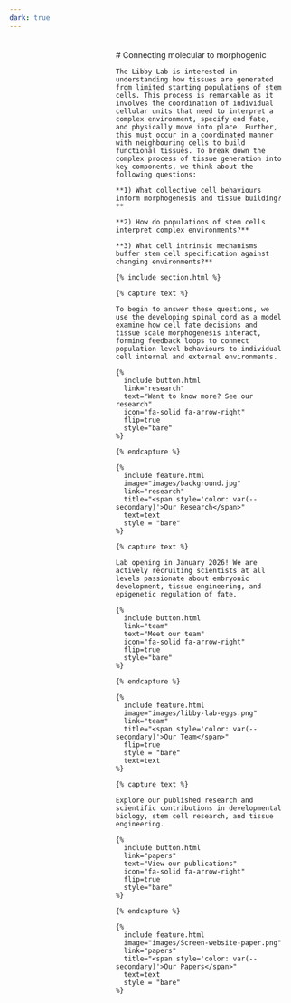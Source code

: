 ```yaml
---
dark: true
---
```


<div style="display: flex; min-height: 100vh;">
  <div style="flex: 1; background-image: url('images/Libby_Avian_image.png'); background-size: cover; background-position: center; position: fixed; width: 33.33%; height: 100vh; left: 0; top: 0;"></div>
  <div style="flex: 2; margin-left: 33.33%; padding: 20px;">
    # <span style="color: var(--tirtiary)">Connecting molecular to morphogenic</span>

    The Libby Lab is interested in understanding how tissues are generated from limited starting populations of stem cells. This process is remarkable as it involves the coordination of individual cellular units that need to interpret a complex environment, specify end fate, and physically move into place. Further, this must occur in a coordinated manner with neighbouring cells to build functional tissues. To break down the complex process of tissue generation into key components, we think about the following questions:

    **1) What collective cell behaviours inform morphogenesis and tissue building?**

    **2) How do populations of stem cells interpret complex environments?** 

    **3) What cell intrinsic mechanisms buffer stem cell specification against changing environments?**

    {% include section.html %}

    {% capture text %}

    To begin to answer these questions, we use the developing spinal cord as a model examine how cell fate decisions and tissue scale morphogenesis interact, forming feedback loops to connect population level behaviours to individual cell internal and external environments.

    {%
      include button.html
      link="research"
      text="Want to know more? See our research"
      icon="fa-solid fa-arrow-right"
      flip=true
      style="bare"
    %}

    {% endcapture %}

    {%
      include feature.html
      image="images/background.jpg"
      link="research"
      title="<span style='color: var(--secondary)'>Our Research</span>"
      text=text
      style = "bare"
    %}

    {% capture text %}

    Lab opening in January 2026! We are actively recruiting scientists at all levels passionate about embryonic development, tissue engineering, and epigenetic regulation of fate.

    {%
      include button.html
      link="team"
      text="Meet our team"
      icon="fa-solid fa-arrow-right"
      flip=true
      style="bare"
    %}

    {% endcapture %}

    {%
      include feature.html
      image="images/libby-lab-eggs.png"
      link="team"
      title="<span style='color: var(--secondary)'>Our Team</span>"
      flip=true
      style = "bare"
      text=text
    %}

    {% capture text %}

    Explore our published research and scientific contributions in developmental biology, stem cell research, and tissue engineering.

    {%
      include button.html
      link="papers"
      text="View our publications"
      icon="fa-solid fa-arrow-right"
      flip=true
      style="bare"
    %}

    {% endcapture %}

    {%
      include feature.html
      image="images/Screen-website-paper.png"
      link="papers"
      title="<span style='color: var(--secondary)'>Our Papers</span>"
      text=text
      style = "bare"
    %}
  </div>
</div>
